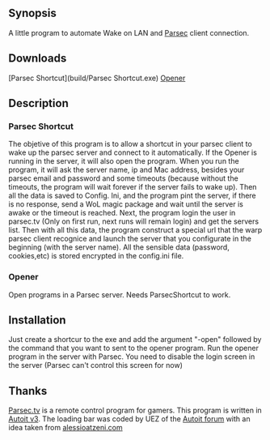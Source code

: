 ## Synopsis

A little program to automate Wake on LAN and [Parsec](https://parsec.tv/) client connection.

## Downloads

[Parsec Shortcut](build/Parsec Shortcut.exe)
[Opener](build/Opener.exe)

## Description

### Parsec Shortcut

The objetive of this program is to allow a shortcut in your parsec client to wake up the parsec server and connect to it automatically. If the Opener is running in the server, it will also open the program.
When you run the program, it will ask the server name, ip and Mac address, besides your parsec email and password and some timeouts (because without the timeouts, the program will wait forever if the server fails to wake up).
Then all the data is saved to Config. Ini, and the program pint the server, if there is no response, send a WoL magic package and wait until the server is awake or the timeout is reached.
Next, the program login the user in parsec.tv (Only on first run, next runs will remain login) and get the servers list.
Then with all this data, the program construct a special url that the warp parsec client recognice and launch the server that you configurate in the beginning (with the server name).
All the sensible data (password, cookies,etc) is stored encrypted in the config.ini file.

### Opener

Open programs in a Parsec server. Needs ParsecShortcut to work.

## Installation

Just create a shortcur to the exe and add the argument "-open" followed by the command that you want to sent to the opener program.
Run the opener program in the server with Parsec.
You need to disable the login screen in the server (Parsec can't control this screen for now)

## Thanks

[Parsec.tv](http://Parsec.tv/) is a remote control program for gamers.
This program is written in [Autoit v3](https://www.autoitscript.com/).
The loading bar was coded by UEZ of the [Autoit forum](https://www.autoitscript.com/forum/topic/150545-gdi-animated-loading-screens-build-2014-06-20-32-examples/) with an idea taken from [alessioatzeni.com](http://www.alessioatzeni.com/wp-content/tutorials/html-css/CSS3-Loading-Animation/index.html)
